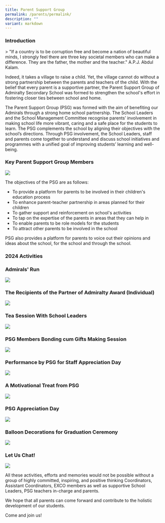 ```yaml
---
title: Parent Support Group
permalink: /parents/permalink/
description: ""
variant: markdown
---
```

### Introduction
&gt; "If a country is to be corruption free and become a nation of beautiful minds, I strongly feel there are three key societal members who can make a difference. They are the father, the mother and the teacher."
A.P.J. Abdul Kalam.

Indeed, it takes a village to raise a child. Yet, the village cannot do without a strong partnership between the parents and teachers of the child. With the belief that every parent is a supportive partner, the Parent Support Group of Admiralty Secondary School was formed to strengthen the school's effort in fostering closer ties between school and home.

The Parent Support Group (PSG) was formed with the aim of benefiting our Admirals through a strong home school partnership. The School Leaders and the School Management Committee recognise parents’ involvement in making school life more vibrant, caring and a safe place for the students to learn. The PSG complements the school by aligning their objectives with the school’s directions. Through PSG involvement, the School Leaders, staff and parents come together to understand and discuss school initiatives and programmes with a unified goal of improving students’ learning and well-being.

### Key Parent Support Group Members

![](/images/2024_11th_PSG_EXCO.jpg)

The objectives of the PSG are as follows:

* To provide a platform for parents to be involved in their children's education process
* To enhance parent-teacher partnership in areas planned for their children
* To gather support and reinforcement on school's activities
* To tap on the expertise of the parents in areas that they can help in
* To enable parents to be role models for the students
* To attract other parents to be involved in the school

PSG also provides a platform for parents to voice out their opinions and ideas about the school, for the school and through the school.

### 2024 Activities

### Admirals' Run

![](/images/Admirals__Run_2024_.png)

### The Recipients of the Partner of Admiralty Award (Individual)
![](/images/The_Recipients_of_the_Partner_of_Admiralty_Award.png)

### Tea Session With School Leaders
![](/images/Tea_Session_with_School_Leaders_2024.png)


### PSG Members Bonding cum Gifts Making Session
![](/images/PSG_Members_Bonding_cum_Gifts_Making_Session_2024_.png)

### Performance by PSG for Staff Appreciation Day
![](/images/Performance_by_PSG_for_Staff_Appreciation_Day_2024.png)

### A Motivational Treat from PSG

![](/images/A_Motivational_Treat_from_PSG_2024_.png)

### PSG Appreciation Day
![](/images/PSG_Appreciation_Day_2024.png)

### Balloon Decorations for Graduation Ceremony 
![](/images/Balloon_Decorations_for_Graduation_Ceremony_2024_.png)


### Let Us Chat!
![](/images/Let_Us_Chat_Poster_Signature_Programme.png)


All these activities, efforts and memories would not be possible without a group of highly committed, inspiring, and positive thinking Coordinators, Assistant Coordinators, EXCO members as well as supportive School Leaders, PSG teachers in-charge and parents.

We hope that all parents can come forward and contribute to the holistic development of our students.

Come and join us!